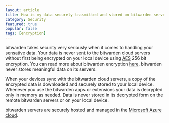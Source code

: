```yaml
---
layout: article
title: How is my data securely trasmitted and stored on bitwarden servers?
category: Security
featured: true
popular: false
tags: [encryption]
---
```


bitwarden takes security very seriously when it comes to handling your sensative data. Your data is never sent to the
bitwarden cloud servers without first being encrypted on your local device using [AES][aes] 256 bit encryption. You can read
more about bitwarden encryption [here][encryption]. bitwarden never stores meaningful data on its servers.

When your devices sync with the bitwarden cloud servers, a copy of the encrypted data is downloaded and securely stored
to your local device. Whenever you use the bitwarden apps or extensions your data is decrypted only in memory as needed.
Data is never stored in its decrypted form on the remote bitwarden servers or on your local device.

bitwarden servers are securely hosted and managed in the [Microsoft Azure cloud][azure].

[aes]: https://en.wikipedia.org/wiki/Advanced_Encryption_Standard
[encryption]: https://help.bitwarden.com/security/what-encryption-is-used/
[azure]: https://azure.com
